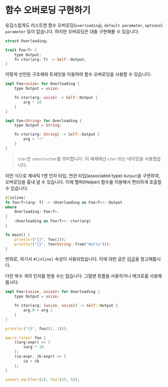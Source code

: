 # 함수 오버로딩 구현하기

유감스럽게도 러스트엔 함수 오버로딩(`overloading`), `default parameter`, `optional parameter` 등이 없습니다.
하지만 오버로딩은 대충 구현해볼 수 있습니다:

```rust
struct Overloading;

trait Foo<T> {
    type Output;
    fn ctor(arg: T) -> Self::Output;
}
```

이렇게 선언된 구조체와 트레잇을 이용하여 함수 오버로딩을 사용할 수 있습니다:

```rust
impl Foo<usize> for Overloading {
    type Output = usize;

    fn ctor(arg: usize) -> Self::Output {
        arg * 10
    }
}

impl Foo<String> for Overloading {
    type Output = String;

    fn ctor(arg: String) -> Self::Output {
        arg + "!"
    }
}
```

> `ctor`은 `constructor`를 의미합니다. 이 예제에선 `ctor` 라는 네이밍을 사용했습니다.

이런 식으로 제네릭 `T`엔 인자 타입, 연관 타입(associated type) `Output`을 구현하여, 오버로딩을 흉내 낼 수 있습니다.
이제 헬퍼(Helper) 함수를 이용해서 편리하게 호출할 수 있습니다:

```rust
#[inline]
fn foo<T>(arg: T) -> <Overloading as Foo<T>>::Output
where
    Overloading: Foo<T>,
{
    <Overloading as Foo<T>>::ctor(arg)
}

fn main() {
    println!("{}", foo(2));
    println!("{}", foo(String::from("Hello")));
}
```

번외로, 여기서 `#[inline]` 속성이 사용되었습니다. 이에 대한 글은 [이곳](https://ky0422.tistory.com/24)을 참고해봅시다.

다만 복수 개의 인자를 받을 수는 없습니다. 그럴땐 튜플을 사용하거나 매크로를 사용해봅시다:

```rust
impl Foo<(usize, usize)> for Overloading {
    type Output = usize;

    fn ctor(arg: (usize, usize)) -> Self::Output {
        arg.0 + arg.1
    }
}

println!("{}", foo((2, 3)));
```

```rust
macro_rules! foo {
    ($arg:expr) => {
        $arg * 10
    };
    ($a:expr, $b:expr) => {
        $a + $b
    };
}

assert_eq!(foo!(2), foo!(15, 5));
```
